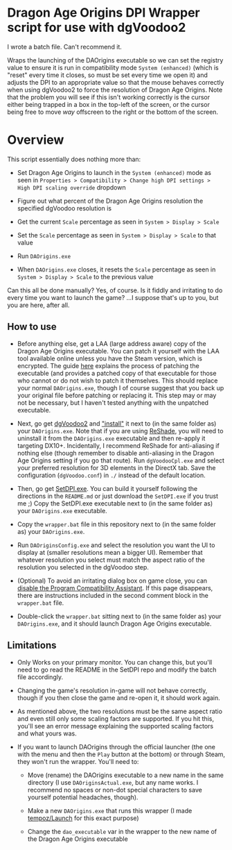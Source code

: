 # Dragon Age Origins DPI Wrapper script for use with dgVoodoo2

I wrote a batch file. Can't recommend it.

Wraps the launching of the DAOrigins executable so we can set the registry value to ensure it is run in compatibility mode `System (enhanced)` (which is "reset" every time it closes, so must be set every time we open it) and adjusts the DPI to an appropriate value so that the mouse behaves correctly when using dgVoodoo2 to force the resolution of Dragon Age Origins. Note that the problem you will see if this isn't working correctly is the cursor either being trapped in a box in the top-left of the screen, or the cursor being free to move *way* offscreen to the right or the bottom of the screen.

# Overview

This script essentially does nothing more than:

- Set Dragon Age Origins to launch in the `System (enhanced)` mode as seen in `Properties > Compatibility > Change high DPI settings > High DPI scaling override` dropdown

- Figure out what percent of the Dragon Age Origins resolution the specified dgVoodoo resolution is

- Get the current `Scale` percentage as seen in `System > Display > Scale`

- Set the `Scale` percentage as seen in `System > Display > Scale` to that value 

- Run `DAOrigins.exe`

- When `DAOrigins.exe` closes, it resets the `Scale` percentage as seen in `System > Display > Scale` to the previous value

Can this all be done manually? Yes, of course. Is it fiddly and irritating to do every time you want to launch the game? ...I suppose that's up to you, but you are here, after all.

## How to use

- Before anything else, get a LAA (large address aware) copy of the Dragon Age Origins executable. You can patch it yourself with the LAA tool available online unless you have the Steam version, which is encrypted. The guide [here](https://steamcommunity.com/sharedfiles/filedetails/?id=233222451) explains the process of patching the executable (and provides a patched copy of that executable for those who cannot or do not wish to patch it themselves. This should replace your normal `DAOrigins.exe`, though I of course suggest that you back up your original file before patching or replacing it. This step may or may not be necessary, but I haven't tested anything with the unpatched executable.

- Next, go get [dgVoodoo2](http://dege.freeweb.hu/dgVoodoo2/dgVoodoo2/) and ["install"](http://dege.freeweb.hu/dgVoodoo2/QuickGuide/) it next to (in the same folder as) your `DAOrigins.exe`. Note that if you are using [ReShade](https://reshade.me/), you will need to uninstall it from the `DAOrigins.exe` executable and then re-apply it targeting DX10+. Incidentally, I recommend ReShade for anti-aliasing if nothing else (though remember to disable anti-aliasing in the Dragon Age Origins setting if you go that route). Run `dgVoodooCpl.exe` and select your preferred resolution for 3D elements in the DirectX tab. Save the configuration (`dgVoodoo.conf`) in `./` instead of the default location.

- Then, go get [SetDPI.exe](https://github.com/tempoz/SetDPI/releases/tag/v1.0.1). You can build it yourself following the directions in the `README.md` or just download the `SetDPI.exe` if you trust me ;)  Copy the SetDPI.exe executable next to (in the same folder as) your `DAOrigins.exe` executable.

- Copy the `wrapper.bat` file in this repository next to (in the same folder as) your `DAOrigins.exe`.

- Run `DAOriginsConfig.exe` and select the resolution you want the UI to display at (smaller resolutions mean a bigger UI). Remember that whatever resolution you select must match the aspect ratio of the resolution you selected in the dgVoodoo step.

- (Optional) To avoid an irritating dialog box on game close, you can [disable the Program Compatibility Assistant](https://www.isunshare.com/computer/why-and-how-to-disable-program-compatibility-assistant-service.html). If this page disappears, there are instructions included in the second comment block in the `wrapper.bat` file.

- Double-click the `wrapper.bat` sitting next to (in the same folder as) your `DAOrigins.exe`, and it should launch Dragon Age Origins executable.

## Limitations

- Only Works on your primary monitor. You can change this, but you'll need to go read the README in the SetDPI repo and modify the batch file accordingly.

- Changing the game's resolution in-game will not behave correctly, though if you then close the game and re-open it, it should work again.

- As mentioned above, the two resolutions must be the same aspect ratio and even still only some scaling factors are supported. If you hit this, you'll see an error message explaining the supported scaling factors and what yours was.

- If you want to launch DAOrigins through the official launcher (the one with the menu and then the `Play` button at the bottom) or through Steam, they won't run the wrapper. You'll need to:

  - Move (rename) the DAOrigins executable to a new name in the same directory (I use `DAOriginsActual.exe`, but any name works. I recommend no spaces or non-dot special characters to save yourself potential headaches, though).
  
  - Make a new `DAOrigins.exe` that runs this wrapper (I made [tempoz/Launch](https://github.com/tempoz/Launch) for this exact purpose)
  
  - Change the `dao_executable` var in the wrapper to the new name of the Dragon Age Origins executable

